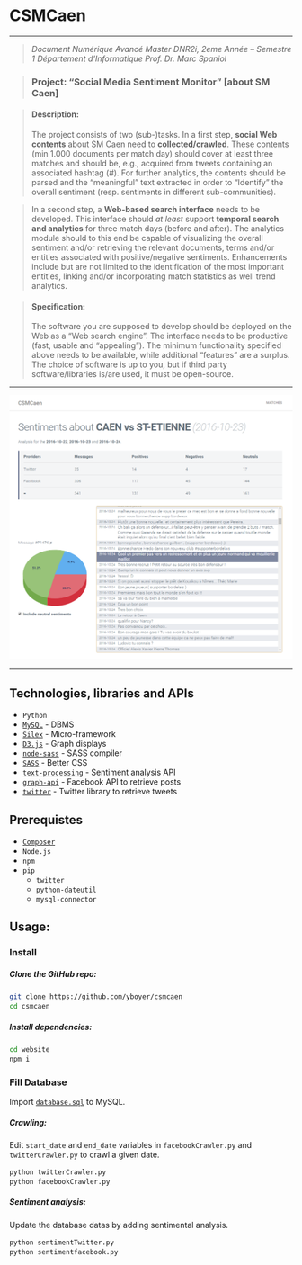 # CSMCaen

---
> *Document Numérique Avancé*
> *Master DNR2i, 2eme Année – Semestre 1*
> *Département d'Informatique*
> *Prof. Dr. Marc Spaniol*

> ### Project: “Social Media Sentiment Monitor” [about SM Caen]  

> #### Description:
> The project consists of two (sub-)tasks. In a first step, **social Web contents** about SM Caen need to **collected/crawled**. These contents (min 1.000 documents per match day) should cover at least three matches and should be, e.g., acquired from tweets containing an associated hashtag (#). For further analytics, the contents should be parsed and the “meaningful” text extracted in order to “Identify” the overall sentiment (resp. sentiments in different sub-communities).

> In a second step, a **Web-based search interface** needs to be developed. This interface should *at least* support **temporal search and analytics** for three match days (before and after). The analytics module should to this end be capable of visualizing the overall sentiment and/or retrieving the relevant documents, terms and/or entities associated with positive/negative sentiments. Enhancements include but are not limited to the identification of the most important entities, linking and/or incorporating match statistics as well trend analytics.

> #### Specification:
> The software you are supposed to develop should be deployed on the Web as a “Web search engine”. The interface needs to be productive (fast, usable and “appealing”). The minimum functionality specified above needs to be available, while additional “features” are a surplus. The choice of software is up to you, but if third party software/libraries is/are used, it must be open-source.

---

![](.github/screen.png)

---
## Technologies, libraries and APIs
  - `Python`
  - [`MySQL`](http://www.mysql.com/) - DBMS
  - [`Silex`](http://silex.sensiolabs.org/) - Micro-framework
  - [`D3.js`](https://d3js.org/) - Graph displays
  - [`node-sass`](https://github.com/sass/node-sass) - SASS compiler
  - [`SASS`](http://sass-lang.com/) - Better CSS
  - [`text-processing`](http://text-processing.com/docs/sentiment.html) - Sentiment analysis API
  - [`graph-api`](https://developers.facebook.com/docs/graph-api) - Facebook API to retrieve posts
  - [`twitter`](https://pypi.python.org/pypi/twitter/1.17.1) - Twitter library to retrieve tweets

## Prerequistes
  - [`Composer`](https://getcomposer.org/download/)
  - `Node.js`
  - `npm`
  - `pip`
    - `twitter`
    - `python-dateutil`
    - `mysql-connector`

## Usage:
### Install
##### Clone the GitHub repo:
```bash
git clone https://github.com/yboyer/csmcaen
cd csmcaen
```
##### Install dependencies:
```bash
cd website
npm i
```
### Fill Database
Import [`database.sql`](database.sql) to MySQL.

##### Crawling:
Edit `start_date` and `end_date` variables in `facebookCrawler.py` and `twitterCrawler.py` to crawl a given date.  
```bash
python twitterCrawler.py
python facebookCrawler.py
```
##### Sentiment analysis:
Update the database datas by adding sentimental analysis.
```bash
python sentimentTwitter.py
python sentimentfacebook.py
```
